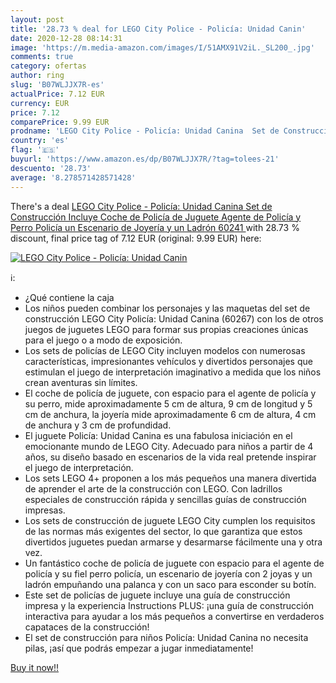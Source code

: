 ```yaml
---
layout: post
title: '28.73 % deal for LEGO City Police - Policía: Unidad Canin'
date: 2020-12-28 08:14:31
image: 'https://m.media-amazon.com/images/I/51AMX91V2iL._SL200_.jpg'
comments: true
category: ofertas
author: ring
slug: 'B07WLJJX7R-es'
actualPrice: 7.12 EUR
currency: EUR
price: 7.12
comparePrice: 9.99 EUR
prodname: 'LEGO City Police - Policía: Unidad Canina  Set de Construcción  Incluye Coche de Policía de Juguete  Agente de Policía y Perro Policía  un Escenario de Joyería  y un Ladrón  60241 '
country: 'es'
flag: '🇪🇸'
buyurl: 'https://www.amazon.es/dp/B07WLJJX7R/?tag=tolees-21'
descuento: '28.73'
average: '8.278571428571428'
---
```


There's a deal [LEGO City Police - Policía: Unidad Canina  Set de Construcción  Incluye Coche de Policía de Juguete  Agente de Policía y Perro Policía  un Escenario de Joyería  y un Ladrón  60241 ](https://www.amazon.es/dp/B07WLJJX7R/?tag=tolees-21)  with  28.73 % discount, final price tag of  7.12 EUR (original: 9.99 EUR) here:

[![LEGO City Police - Policía: Unidad Canin](https://m.media-amazon.com/images/I/51AMX91V2iL._SL200_.jpg)](https://www.amazon.es/dp/B07WLJJX7R/?tag=tolees-21)

ℹ️:

- ¿Qué contiene la caja
- Los niños pueden combinar los personajes y las maquetas del set de construcción LEGO City Policía: Unidad Canina (60267) con los de otros juegos de juguetes LEGO para formar sus propias creaciones únicas para el juego o a modo de exposición.
- Los sets de policías de LEGO City incluyen modelos con numerosas características, impresionantes vehículos y divertidos personajes que estimulan el juego de interpretación imaginativo a medida que los niños crean aventuras sin límites.
- El coche de policía de juguete, con espacio para el agente de policía y su perro, mide aproximadamente 5 cm de altura, 9 cm de longitud y 5 cm de anchura, la joyería mide aproximadamente 6 cm de altura, 4 cm de anchura y 3 cm de profundidad.
- El juguete Policía: Unidad Canina es una fabulosa iniciación en el emocionante mundo de LEGO City. Adecuado para niños a partir de 4 años, su diseño basado en escenarios de la vida real pretende inspirar el juego de interpretación.
- Los sets LEGO 4+ proponen a los más pequeños una manera divertida de aprender el arte de la construcción con LEGO. Con ladrillos especiales de construcción rápida y sencillas guías de construcción impresas.
- Los sets de construcción de juguete LEGO City cumplen los requisitos de las normas más exigentes del sector, lo que garantiza que estos divertidos juguetes puedan armarse y desarmarse fácilmente una y otra vez.
- Un fantástico coche de policía de juguete con espacio para el agente de policía y su fiel perro policía, un escenario de joyería con 2 joyas y un ladrón empuñando una palanca y con un saco para esconder su botín.
- Este set de policías de juguete incluye una guía de construcción impresa y la experiencia Instructions PLUS: ¡una guía de construcción interactiva para ayudar a los más pequeños a convertirse en verdaderos capataces de la construcción!
- El set de construcción para niños Policía: Unidad Canina no necesita pilas, ¡así que podrás empezar a jugar inmediatamente!

[Buy it now!!](https://www.amazon.es/dp/B07WLJJX7R/?tag=tolees-21)
